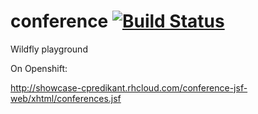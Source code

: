 conference [![Build Status](https://travis-ci.org/cpredikant/conference.png)](https://travis-ci.org/cpredikant/conference)
===================

Wildfly playground

On Openshift:

http://showcase-cpredikant.rhcloud.com/conference-jsf-web/xhtml/conferences.jsf
